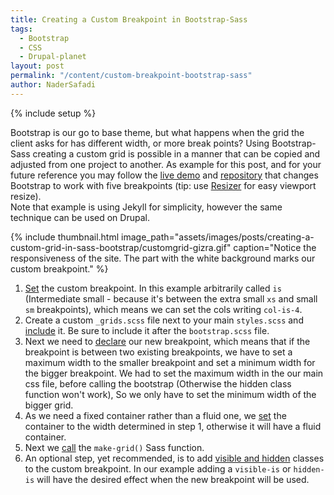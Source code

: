 ```yaml
---
title: Creating a Custom Breakpoint in Bootstrap-Sass
tags:
  - Bootstrap
  - CSS
  - Drupal-planet
layout: post
permalink: "/content/custom-breakpoint-bootstrap-sass"
author: NaderSafadi
---
```

{% include setup %}

Bootstrap is our go to base theme, but what happens when the grid the client asks for has different width, or more break points?
Using Bootstrap-Sass creating a custom grid is possible in a manner that can be copied and adjusted from one project to another. As example for this post, and for your future reference you may follow the [live demo](http://gizra.github.io/custom-breakpoint-example/) and [repository](https://github.com/Gizra/custom-breakpoint-example) that changes Bootstrap to work with five breakpoints (tip: use [Resizer](http://lab.maltewassermann.com/viewport-resizer/) for easy viewport resize).  
Note that example is using Jekyll for simplicity, however the same technique can be used on Drupal.

<!-- more -->
{% include thumbnail.html image_path="assets/images/posts/creating-a-custom-grid-in-sass-bootstrap/customgrid-gizra.gif" caption="Notice the responsiveness of the site. The part with the white background marks our custom breakpoint." %}

1. [Set](https://github.com/Gizra/custom-breakpoint-example/blob/master/app/_scss/main.scss#L1-L14) the custom breakpoint. In this example arbitrarily called ``is`` (Intermediate small - because it's between the extra small ``xs`` and small ``sm`` breakpoints), which means we can set the cols writing ``col-is-4``.
2. Create a custom ``_grids.scss`` file next to your main ``styles.scss`` and [include](https://github.com/Gizra/custom-breakpoint-example/blob/master/app/_scss/main.scss#L16-L19) it. Be sure to include it after the ``bootstrap.scss`` file.
3. Next we need to [declare](https://github.com/Gizra/custom-breakpoint-example/blob/master/app/_scss/_grids.scss#L1-L3) our new breakpoint, which means that if the breakpoint is between two existing breakpoints, we have to set a maximum width to the smaller breakpoint and set a minimum width for the bigger breakpoint. We had to set the maximum width in the our main css file, before calling the bootstrap (Otherwise the hidden class function won't work), So we only have to set the minimum width of the bigger grid.
4. As we need a fixed container rather than a fluid one, we [set](https://github.com/Gizra/custom-breakpoint-example/blob/master/app/_scss/_grids.scss#L4-L11) the container to the width determined in step 1, otherwise it will have a fluid container.
5. Next we [call](https://github.com/Gizra/custom-grid/blob/master/app/_scss/_grids.scss#L13-L17) the ``make-grid()`` Sass function.
6. An optional step, yet recommended, is to add [visible and hidden](https://github.com/Gizra/custom-grid/blob/master/app/_scss/_grids.scss#L19-L36) classes to the custom breakpoint. In our example adding a ``visible-is`` or ``hidden-is`` will have the desired effect when the new breakpoint will be used.

